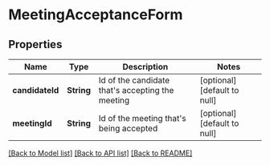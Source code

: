 # MeetingAcceptanceForm
## Properties

Name | Type | Description | Notes
------------ | ------------- | ------------- | -------------
**candidateId** | **String** | Id of the candidate that&#39;s accepting the meeting | [optional] [default to null]
**meetingId** | **String** | Id of the meeting that&#39;s being accepted | [optional] [default to null]

[[Back to Model list]](../../README.md#documentation-for-models) [[Back to API list]](../../README.md#documentation-for-api-endpoints) [[Back to README]](../../README.md)

